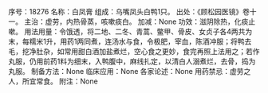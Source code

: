 序号：18276
名称：白凤膏
组成：乌嘴凤头白鸭1只。
出处：《顾松园医镜》卷十一。
主治：虚劳，内热骨蒸，咳嗽痰白。
加减：None
功效：滋阴除热，化痰止嗽。
用法用量：令饿透，将二地、二冬、青蒿、鳖甲、骨皮、女贞子各4两共为末，每糯米1升，用药1两同煮，连汤水与食，令极肥，宰血，陈酒冲服；将鸭去毛，挖净肚杂，如常用甜白酒加盐煮烂，空心食之更妙，食完再照上法用之；若作丸服，仍用前药1料为细末，入鸭腹中，麻线扎定，以清白人溺煮烂，去骨，捣为丸服。
制备方法：None
临床应用：None
各家论述：None
用药禁忌：虚劳之人，所宜常食。
附注：None
